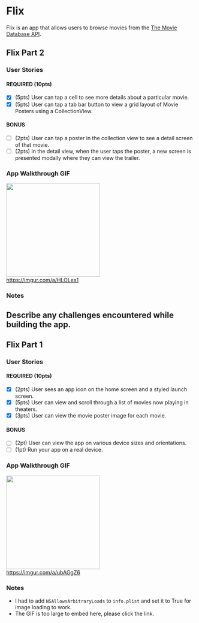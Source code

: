 # Flix

Flix is an app that allows users to browse movies from the [The Movie Database API](http://docs.themoviedb.apiary.io/#).
## Flix Part 2

### User Stories

#### REQUIRED (10pts)
- [x] (5pts) User can tap a cell to see more details about a particular movie.
- [x] (5pts) User can tap a tab bar button to view a grid layout of Movie Posters using a CollectionView.

#### BONUS
- [ ] (2pts) User can tap a poster in the collection view to see a detail screen of that movie.
- [ ] (2pts) In the detail view, when the user taps the poster, a new screen is presented modally where they can view the trailer.

### App Walkthrough GIF
<img src="https://imgur.com/a/HLOLes1E" width=250><br>
https://imgur.com/a/HLOLes1

### Notes
Describe any challenges encountered while building the app.
---

## Flix Part 1

### User Stories

#### REQUIRED (10pts)
- [x] (2pts) User sees an app icon on the home screen and a styled launch screen.
- [x] (5pts) User can view and scroll through a list of movies now playing in theaters.
- [x] (3pts) User can view the movie poster image for each movie.

#### BONUS
- [ ] (2pt) User can view the app on various device sizes and orientations.
- [ ] (1pt) Run your app on a real device.

### App Walkthrough GIF
<img src="https://submissions.us-east-1.linodeobjects.com/ios_university/3fxnte2o.gif" width=250><br>
https://imgur.com/a/ubAGgZ6

### Notes
- I had to add `NSAllowsArbitraryLoads` to `info.plist` and set it to True for image loading to work.
- The GIF is too large to embed here, please click the link.
